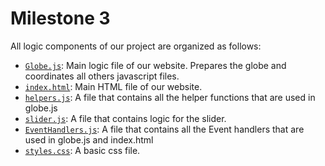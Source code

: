 # Milestone 3

All logic components of our project are organized as follows:

* [`Globe.js`](../../globe.js): Main logic file of our website. Prepares the globe and coordinates all others javascript files.
* [`index.html`](../../index.html): Main HTML file of our website.
* [`helpers.js`](../../helpers.js): A file that contains all the helper functions that are used in globe.js
* [`slider.js`](../../slider.js): A file that contains logic for the slider.
* [`EventHandlers.js`](../../EventHandlers.js): A file that contains all the Event handlers that are used in globe.js and index.html
* [`styles.css`](../../styles.css): A basic css file.
